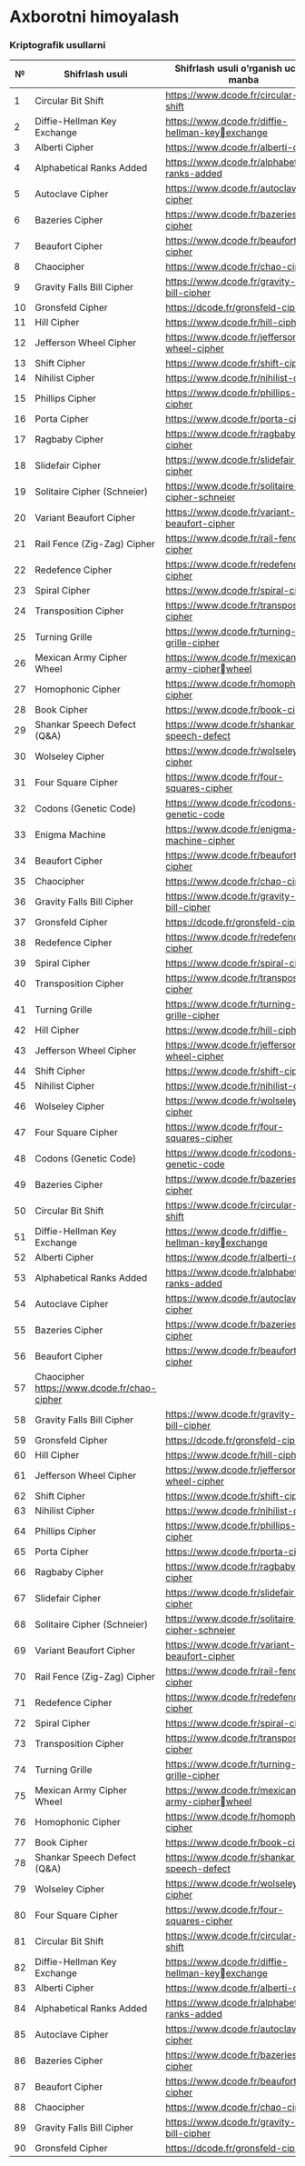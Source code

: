 #  Axborotni himoyalash

### Kriptografik usullarni

| №                                              | Shifrlash usuli                             | Shifrlash usuli o’rganish uchun manba |
|------------------------------------------------|---------------------------------------------|---------------------------------------|
| 1                                              | Circular Bit Shift                          |https://www.dcode.fr/circular-bit-shift|
| 2                                              | Diffie-Hellman Key Exchange                 | https://www.dcode.fr/diffie-hellman-key￾exchange |
| 3                                              | Alberti Cipher                              | https://www.dcode.fr/alberti-cipher   |
| 4                                              | Alphabetical Ranks Added                    | https://www.dcode.fr/alphabetical-ranks-added |
| 5                                              | Autoclave Cipher                            | https://www.dcode.fr/autoclave-cipher |
| 6                                              | Bazeries Cipher                             | https://www.dcode.fr/bazeries-cipher  |
| 7                                              | Beaufort Cipher                             | https://www.dcode.fr/beaufort-cipher  |
| 8                                              | Chaocipher                                  | https://www.dcode.fr/chao-cipher      
| 9                                              | Gravity Falls Bill Cipher                   | https://www.dcode.fr/gravity-falls-bill-cipher |
| 10                                             | Gronsfeld Cipher                            |https://dcode.fr/gronsfeld-cipher |
| 11                                             | Hill Cipher                                 | https://www.dcode.fr/hill-cipher                 |
| 12                                             | Jefferson Wheel Cipher                      | https://www.dcode.fr/jefferson-wheel-cipher      |
| 13                                             | Shift Cipher                                | https://www.dcode.fr/shift-cipher                |
| 14                                             | Nihilist Cipher                             | https://www.dcode.fr/nihilist-cipher             |
| 15                                             | Phillips Cipher                             | https://www.dcode.fr/phillips-cipher             |
| 16                                             | Porta Cipher                                | https://www.dcode.fr/porta-cipher                |
| 17                                             | Ragbaby Cipher                              | https://www.dcode.fr/ragbaby-cipher              |
| 18                                             | Slidefair Cipher                            | https://www.dcode.fr/slidefair-cipher            |
| 19                                             | Solitaire Cipher (Schneier)                 | https://www.dcode.fr/solitaire-cipher-schneier   |
| 20                                             | Variant Beaufort Cipher                     | https://www.dcode.fr/variant-beaufort-cipher     |
| 21                                             | Rail Fence (Zig-Zag) Cipher                 | https://www.dcode.fr/rail-fence-cipher           |
| 22                                             | Redefence Cipher                            | https://www.dcode.fr/redefence-cipher            |
| 23                                             | Spiral Cipher                               | https://www.dcode.fr/spiral-cipher               |
| 24                                             | Transposition Cipher                        | https://www.dcode.fr/transposition-cipher        |
| 25                                             | Turning Grille                              | https://www.dcode.fr/turning-grille-cipher       |
| 26                                             | Mexican Army Cipher Wheel                   | https://www.dcode.fr/mexican-army-cipher￾wheel   |
| 27                                             | Homophonic Cipher                           | https://www.dcode.fr/homophonic-cipher           |
| 28                                             | Book Cipher                                 | https://www.dcode.fr/book-cipher                 |
| 29                                             | Shankar Speech Defect (Q&A)                 | https://www.dcode.fr/shankar-speech-defect       |
| 30                                             | Wolseley Cipher                             | https://www.dcode.fr/wolseley-cipher             |
| 31                                             | Four Square Cipher                          | https://www.dcode.fr/four-squares-cipher         |
| 32                                             | Codons (Genetic Code)                       | https://www.dcode.fr/codons-genetic-code         |
| 33                                             | Enigma Machine                              | https://www.dcode.fr/enigma-machine-cipher       |
| 34                                             | Beaufort Cipher                             | https://www.dcode.fr/beaufort-cipher             |
| 35                                             | Chaocipher                                  | https://www.dcode.fr/chao-cipher                 |
| 36                                             | Gravity Falls Bill Cipher                   | https://www.dcode.fr/gravity-falls-bill-cipher   |
| 37                                             | Gronsfeld Cipher                            | https://dcode.fr/gronsfeld-cipher                |
| 38                                             | Redefence Cipher                            | https://www.dcode.fr/redefence-cipher            |
| 39                                             | Spiral Cipher                               | https://www.dcode.fr/spiral-cipher               |
| 40                                             | Transposition Cipher                        | https://www.dcode.fr/transposition-cipher        |
| 41                                             | Turning Grille                              | https://www.dcode.fr/turning-grille-cipher       |
| 42                                             | Hill Cipher                                 | https://www.dcode.fr/hill-cipher                 |
| 43                                             | Jefferson Wheel Cipher                      | https://www.dcode.fr/jefferson-wheel-cipher      |
| 44                                             | Shift Cipher                                | https://www.dcode.fr/shift-cipher                |
| 45                                             | Nihilist Cipher                             | https://www.dcode.fr/nihilist-cipher             |
| 46                                             | Wolseley Cipher                             | https://www.dcode.fr/wolseley-cipher             |
| 47                                             | Four Square Cipher                          | https://www.dcode.fr/four-squares-cipher         |
| 48                                             | Codons (Genetic Code)                       | https://www.dcode.fr/codons-genetic-code        |
| 49 | Bazeries Cipher                             | https://www.dcode.fr/bazeries-cipher        |
| 50 | Circular Bit Shift                          | https://www.dcode.fr/circular-bit-shift     |
| 51 | Diffie-Hellman Key  Exchange                | https://www.dcode.fr/diffie-hellman-key￾exchange |
| 52 | Alberti Cipher                              | https://www.dcode.fr/alberti-cipher              |
| 53 | Alphabetical Ranks Added                    | https://www.dcode.fr/alphabetical-ranks-added    |
| 54 | Autoclave Cipher                            | https://www.dcode.fr/autoclave-cipher            |
| 55 | Bazeries Cipher                             | https://www.dcode.fr/bazeries-cipher             |
| 56 | Beaufort Cipher                             | https://www.dcode.fr/beaufort-cipher             |
| 57 | Chaocipher https://www.dcode.fr/chao-cipher |
| 58 | Gravity Falls Bill Cipher                   | https://www.dcode.fr/gravity-falls-bill-cipher   |
| 59 | Gronsfeld Cipher                            | https://dcode.fr/gronsfeld-cipher                |
| 60 | Hill Cipher                                 | https://www.dcode.fr/hill-cipher                 |
| 61 | Jefferson Wheel Cipher                      | https://www.dcode.fr/jefferson-wheel-cipher      |
| 62 | Shift Cipher                                | https://www.dcode.fr/shift-cipher                |
| 63 | Nihilist Cipher                             | https://www.dcode.fr/nihilist-cipher             |
| 64 | Phillips Cipher                             | https://www.dcode.fr/phillips-cipher             |
| 65 | Porta Cipher                                | https://www.dcode.fr/porta-cipher                |
| 66 | Ragbaby Cipher                              | https://www.dcode.fr/ragbaby-cipher              |
| 67 | Slidefair Cipher                            | https://www.dcode.fr/slidefair-cipher            |
| 68 | Solitaire Cipher (Schneier)                 | https://www.dcode.fr/solitaire-cipher-schneier   |
| 69 | Variant Beaufort Cipher                     | https://www.dcode.fr/variant-beaufort-cipher     |
| 70 | Rail Fence (Zig-Zag) Cipher                 | https://www.dcode.fr/rail-fence-cipher           |
| 71 | Redefence Cipher                            | https://www.dcode.fr/redefence-cipher            |
| 72 | Spiral Cipher                               | https://www.dcode.fr/spiral-cipher               |
| 73 | Transposition Cipher                        | https://www.dcode.fr/transposition-cipher        |
| 74 | Turning Grille                              | https://www.dcode.fr/turning-grille-cipher       |
| 75 | Mexican Army Cipher  Wheel                  | https://www.dcode.fr/mexican-army-cipher￾wheel   |
| 76 | Homophonic Cipher                           | https://www.dcode.fr/homophonic-cipher           |
| 77 | Book Cipher                                 | https://www.dcode.fr/book-cipher                 |
| 78 | Shankar Speech Defect (Q&A)                 | https://www.dcode.fr/shankar-speech-defect       |
| 79 | Wolseley Cipher                             | https://www.dcode.fr/wolseley-cipher             |
| 80 | Four Square Cipher                          | https://www.dcode.fr/four-squares-cipher         |
| 81 | Circular Bit Shift                          | https://www.dcode.fr/circular-bit-shift          |
| 82 | Diffie-Hellman Key  Exchange                | https://www.dcode.fr/diffie-hellman-key￾exchange |
| 83 | Alberti Cipher                              | https://www.dcode.fr/alberti-cipher              |
| 84 | Alphabetical Ranks Added                    | https://www.dcode.fr/alphabetical-ranks-added    |
| 85 | Autoclave Cipher                            | https://www.dcode.fr/autoclave-cipher            |
| 86 | Bazeries Cipher                             | https://www.dcode.fr/bazeries-cipher             |
| 87 | Beaufort Cipher                             | https://www.dcode.fr/beaufort-cipher             |
| 88 | Chaocipher                                  | https://www.dcode.fr/chao-cipher                 |
| 89 | Gravity Falls Bill Cipher                   | https://www.dcode.fr/gravity-falls-bill-cipher   |
|  90| Gronsfeld Cipher                            | https://dcode.fr/gronsfeld-cipher                |
